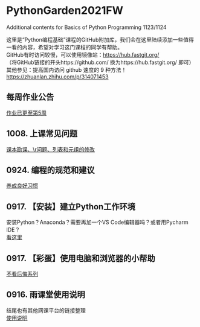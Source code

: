 # PythonGarden2021FW
Additional contents for Basics of Python Programming 1123/1124  
  
这里是“Python编程基础”课程的GitHub附加库，我们会在这里陆续添加一些值得一看的内容，希望对学习这门课程的同学有帮助。  
GitHub有时访问较慢，可以使用镜像站：https://hub.fastgit.org/  
（将GitHub链接的开头https://github.com/ 换为https://hub.fastgit.org/ 即可）  
其他参见：提高国内访问 github 速度的 9 种方法！https://zhuanlan.zhihu.com/p/314071453  

## 每周作业公告
[作业已更至第5周](/WeeklyHomework.md)

## 1008. 上课常见问题
[课本勘误、\\r问题、列表和元组的修改](/1008FAQ)

## 0924. 编程的规范和建议
[养成良好习惯](/BeProfessional.md)  

## 0917. 【安装】建立Python工作环境  
安装Python？Anaconda？需要再加一个VS Code编辑器吗？或者用Pycharm IDE？  
[看这里](/BuildMyWorkflow.md)  

## 0917. 【彩蛋】使用电脑和浏览器的小帮助  
[不看后悔系列](/Tips.md)  

## 0916. 雨课堂使用说明  
结尾也有其他网课平台的链接整理  
[使用说明](/HowToUseRainclassroom.md)  
